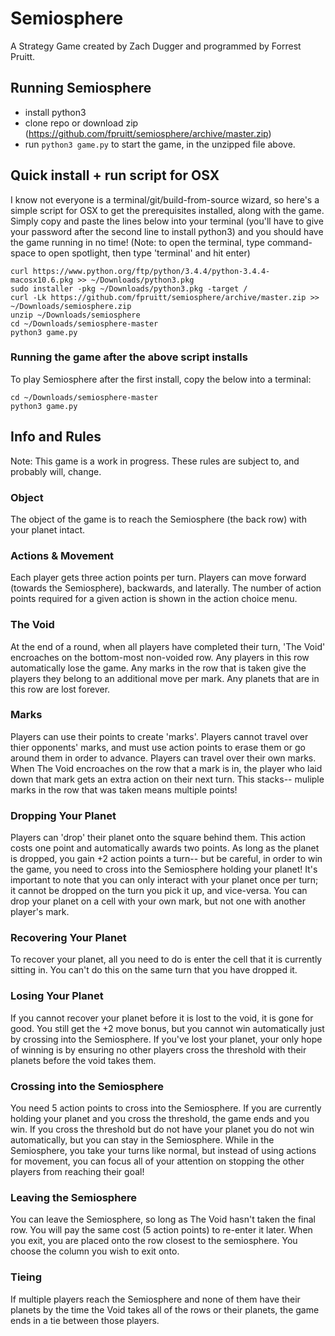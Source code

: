# Semiosphere
A Strategy Game created by Zach Dugger and programmed by Forrest Pruitt.

## Running Semiosphere

* install python3
* clone repo or download zip (https://github.com/fpruitt/semiosphere/archive/master.zip)
* run `python3 game.py` to start the game, in the unzipped file above.

## Quick install + run script for OSX
I know not everyone is a terminal/git/build-from-source wizard, so here's a simple script for OSX to get the prerequisites installed, along with the game. Simply copy and paste the lines below into your terminal (you'll have to give your password after the second line to install python3) and you should have the game running in no time! (Note: to open the terminal, type command-space to open spotlight, then type 'terminal' and hit enter)
```
curl https://www.python.org/ftp/python/3.4.4/python-3.4.4-macosx10.6.pkg >> ~/Downloads/python3.pkg
sudo installer -pkg ~/Downloads/python3.pkg -target /
curl -Lk https://github.com/fpruitt/semiosphere/archive/master.zip >> ~/Downloads/semiosphere.zip
unzip ~/Downloads/semiosphere
cd ~/Downloads/semiosphere-master
python3 game.py
```

### Running the game after the above script installs
To play Semiosphere after the first install, copy the below into a terminal:
```
cd ~/Downloads/semiosphere-master
python3 game.py
```


## Info and Rules
Note: This game is a work in progress. These rules are subject to, and probably will, change.

### Object
The object of the game is to reach the Semiosphere (the back row) with your planet intact. 

### Actions & Movement
Each player gets three action points per turn. Players can move forward (towards the Semiosphere), backwards, and laterally.
The number of action points required for a given action is shown in the action choice menu.

### The Void
At the end of a round, when all players have completed their turn, 'The Void' encroaches on the bottom-most non-voided row.
Any players in this row automatically lose the game. Any marks in the row that is taken give the players they belong to an additional move per mark.
Any planets that are in this row are lost forever.

### Marks
Players can use their points to create 'marks'.
Players cannot travel over thier opponents' marks, and must use action points to erase them or go around them in order to advance.
Players can travel over their own marks.
When The Void encroaches on the row that a mark is in, the player who laid down that mark gets an extra action on their next turn.
This stacks-- muliple marks in the row that was taken means multiple points!

### Dropping Your Planet
Players can 'drop' their planet onto the square behind them. This action costs one point and automatically awards two points.
As long as the planet is dropped, you gain +2 action points a turn-- but be careful, in order to win the game, you need to cross into the Semiosphere holding your planet!
It's important to note that you can only interact with your planet once per turn; it cannot be dropped on the turn you pick it up, and vice-versa.
You can drop your planet on a cell with your own mark, but not one with another player's mark.

### Recovering Your Planet
To recover your planet, all you need to do is enter the cell that it is currently sitting in.
You can't do this on the same turn that you have dropped it.

### Losing Your Planet
If you cannot recover your planet before it is lost to the void, it is gone for good. 
You still get the +2 move bonus, but you cannot win automatically just by crossing into the Semiosphere.
If you've lost your planet, your only hope of winning is by ensuring no other players cross the threshold with their planets before the void takes them.

### Crossing into the Semiosphere
You need 5 action points to cross into the Semiosphere. If you are currently holding your planet and you cross the threshold, the game ends and you win.
If you cross the threshold but do not have your planet you do not win automatically, but you can stay in the Semiosphere.
While in the Semiosphere, you take your turns like normal, but instead of using actions for movement, you can focus all of your attention on 
stopping the other players from reaching their goal!

### Leaving the Semiosphere
You can leave the Semiosphere, so long as The Void hasn't taken the final row.
You will pay the same cost (5 action points) to re-enter it later.
When you exit, you are placed onto the row closest to the semiosphere. 
You choose the column you wish to exit onto.

### Tieing
If multiple players reach the Semiosphere and none of them have their planets by the time the Void takes all of the rows or their planets, the game ends in a tie between those players.
